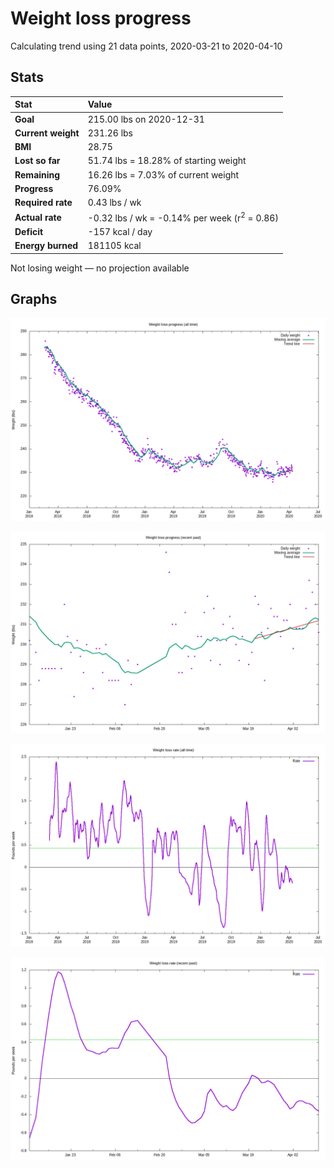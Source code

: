 # Weight loss progress

Calculating trend using 21 data points, 2020-03-21 to 2020-04-10

## Stats

Stat|Value
:-|:-
**Goal**|215.00 lbs on 2020-12-31
**Current weight**|231.26 lbs
**BMI**|28.75
**Lost so far**|51.74 lbs = 18.28% of starting weight
**Remaining**|16.26 lbs =  7.03% of current  weight
**Progress**|76.09%
**Required rate**|0.43 lbs / wk
**Actual rate**|-0.32 lbs / wk = -0.14% per week  (r<sup>2</sup> = 0.86)
**Deficit**|-157 kcal / day
**Energy burned**|181105 kcal

Not losing weight &mdash; no projection available

## Graphs

![](weight-graph-alltime.png)

![](weight-graph-recent.png)

![](rate-graph-alltime.png)

![](rate-graph-recent.png)
